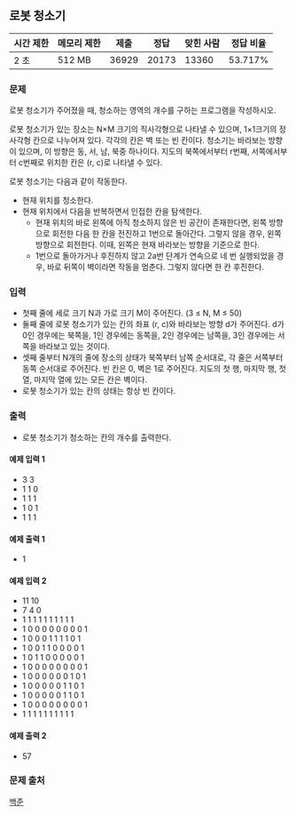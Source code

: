 ## 로봇 청소기
 
|시간 제한|	메모리 제한|	제출|	정답|	맞힌 사람|	정답 비율|
|---|---|---|---|---|---|
|2 초|	512 MB|	36929|	20173|	13360|	53.717%|

### 문제
로봇 청소기가 주어졌을 때, 청소하는 영역의 개수를 구하는 프로그램을 작성하시오.

로봇 청소기가 있는 장소는 N×M 크기의 직사각형으로 나타낼 수 있으며, 1×1크기의 정사각형 칸으로 나누어져 있다. 각각의 칸은 벽 또는 빈 칸이다. 청소기는 바라보는 방향이 있으며, 이 방향은 동, 서, 남, 북중 하나이다. 지도의 북쪽에서부터 r번째, 서쪽에서부터 c번째로 위치한 칸은 (r, c)로 나타낼 수 있다.

로봇 청소기는 다음과 같이 작동한다.

- 현재 위치를 청소한다.
- 현재 위치에서 다음을 반복하면서 인접한 칸을 탐색한다.
  - 현재 위치의 바로 왼쪽에 아직 청소하지 않은 빈 공간이 존재한다면, 왼쪽 방향으로 회전한 다음 한 칸을 전진하고 1번으로 돌아간다. 그렇지 않을 경우, 왼쪽 방향으로 회전한다. 이때, 왼쪽은 현재 바라보는 방향을 기준으로 한다.
  - 1번으로 돌아가거나 후진하지 않고 2a번 단계가 연속으로 네 번 실행되었을 경우, 바로 뒤쪽이 벽이라면 작동을 멈춘다. 그렇지 않다면 한 칸 후진한다.

### 입력
- 첫째 줄에 세로 크기 N과 가로 크기 M이 주어진다. (3 ≤ N, M ≤ 50)
- 둘째 줄에 로봇 청소기가 있는 칸의 좌표 (r, c)와 바라보는 방향 d가 주어진다. d가 0인 경우에는 북쪽을, 1인 경우에는 동쪽을, 2인 경우에는 남쪽을, 3인 경우에는 서쪽을 바라보고 있는 것이다.
- 셋째 줄부터 N개의 줄에 장소의 상태가 북쪽부터 남쪽 순서대로, 각 줄은 서쪽부터 동쪽 순서대로 주어진다. 빈 칸은 0, 벽은 1로 주어진다. 지도의 첫 행, 마지막 행, 첫 열, 마지막 열에 있는 모든 칸은 벽이다.
- 로봇 청소기가 있는 칸의 상태는 항상 빈 칸이다.

### 출력
- 로봇 청소기가 청소하는 칸의 개수를 출력한다.

#### 예제 입력 1 
- 3 3
- 1 1 0
- 1 1 1
- 1 0 1
- 1 1 1
#### 예제 출력 1 
- 1
#### 예제 입력 2 
- 11 10
- 7 4 0
- 1 1 1 1 1 1 1 1 1 1
- 1 0 0 0 0 0 0 0 0 1
- 1 0 0 0 1 1 1 1 0 1
- 1 0 0 1 1 0 0 0 0 1
- 1 0 1 1 0 0 0 0 0 1
- 1 0 0 0 0 0 0 0 0 1
- 1 0 0 0 0 0 0 1 0 1
- 1 0 0 0 0 0 1 1 0 1
- 1 0 0 0 0 0 1 1 0 1
- 1 0 0 0 0 0 0 0 0 1
- 1 1 1 1 1 1 1 1 1 1
####  예제 출력 2 
- 57

### 문제 출처
[백준](https://www.acmicpc.net/problem/14503)